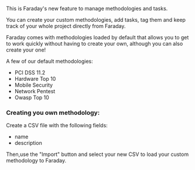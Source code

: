 This is Faraday's new feature to manage methodologies and tasks.

You can create your custom methodologies, add tasks, tag them and keep track of your whole project directly from Faraday.

Faraday comes with methodologies loaded by default that allows you to get to work quickly without having to create your own, although you can also create your one!

A few of our default methodologies:

* PCI DSS 11.2
* Hardware Top 10
* Mobile Security
* Network Pentest
* Owasp Top 10

### Creating you own methodology:

Create a CSV file with the following fields:

* name
* description

Then,use the "Import" button and select your new CSV to load your custom methodology to Faraday.



